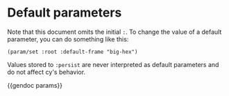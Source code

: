 # Default parameters

Note that this document omits the initial `:`. To change the value of a default parameter, you can do something like this:

```janet
(param/set :root :default-frame "big-hex")
```

Values stored to `:persist` are never interpreted as default parameters and do not affect cy's behavior.

{{gendoc params}}
